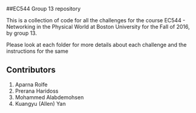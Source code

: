 ##EC544 Group 13 repository

This is a collection of code for all the challenges for the course EC544 - Networking in the Physical World at Boston University for the Fall of 2016, by group 13. 


Please look at each folder for more details about each challenge and the instructions for the same

## Contributors

1. Aparna Rolfe
2. Prerana Haridoss
3. Mohammed Alabdemohsen
4. Kuangyu (Allen) Yan

